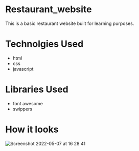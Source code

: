 # Restaurant_website
This is a basic restaurant website built for learning purposes.

# Technolgies Used
- html
- css
- javascript

# Libraries Used
- font awesome
- swippers

# How it looks

![Screenshot 2022-05-07 at 16 28 41](https://user-images.githubusercontent.com/90321105/167257686-0ac8d177-6534-4c4a-b0cc-0a2617954d31.png)

